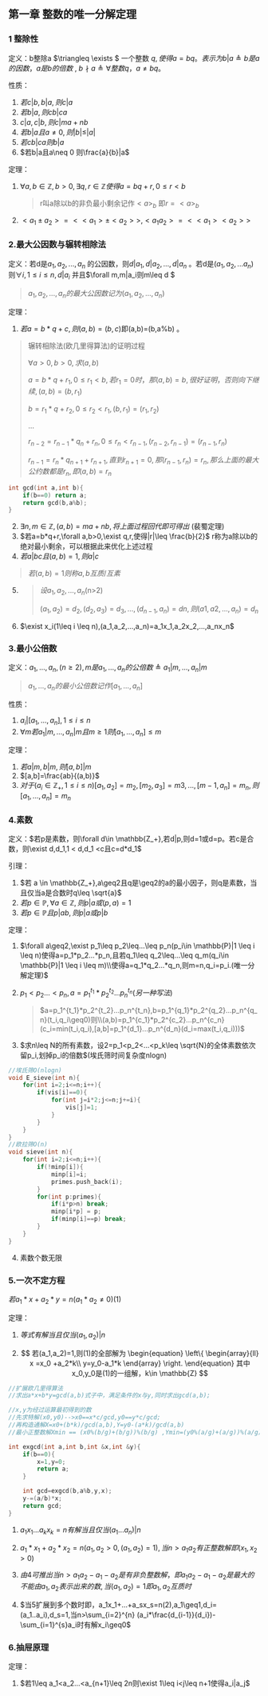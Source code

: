 ## 第一章 整数的唯一分解定理

### 1 整除性

定义：b整除a $\triangleq \exists $  一个整数 $q ,使得a = bq。表示为 b|a \triangleq b是a的因数，a是b的倍数$  , $b \nmid a \triangleq \forall 整数q，a \neq bq$。

性质：

1. $若c|b,b|a,则c|a$ 
2. $若b|a,则cb|ca$
3. $c|a,c|b,则c|ma+nb$
4. $若b|a且a \neq 0 ,则|b|\leq|a|$
5. $若cb|ca则b|a$ 
6. $若b|a且a\neq 0 则\frac{a}{b}|a$

定理：

1. $\forall a,b \in \mathbb{Z},b>0,\exists q,r \in \mathbb{Z}使得a=bq+r,0 \leq r <b$ 

   > r叫a除以b的非负最小剩余记作$<a>_b$ 即$r = <a>_b$

2. $<a_1\pm a_2>=<<a_1>\pm<a_2>>,<a_1a_2>=<<a_1><a_2>>$

### 2.最大公因数与辗转相除法

定义：若d是$a_1,a_2,...,a_n$ 的公因数，则$d|a_1,d|a_2,...,d|a_n$ 。若d是$(a_1,a_2,...a_n)$ 则$\forall i,1\leq i \leq n,d|a_i$ 并且$\forall m,m|a_i则m\leq d $ 

> $a_1,a_2,...,a_n 的最大公因数记为(a_1,a_2,...,a_n)$ 

定理：

1. $若a=b*q+c,则(a,b)=(b,c)$即(a,b)=(b,a%b) 。  

> 辗转相除法(欧几里得算法)的证明过程
>
> $\forall a>0,b>0,求(a,b)$ 
>
> $a = b*q+r_1,0\leq r_1<b,若r_1=0时，那(a,b)=b,很好证明，否则向下继续,(a,b)=(b,r_1)$ 
>
> $b=r_1*q+r_2,0\leq r_2<r_1,(b,r_1)=(r_1,r_2)$
>
> $...$
>
> $r_{n-2}=r_{n-1}*q_n+r_n,0\leq r_n<r_{n-1},(r_{n-2},r_{n-1})=(r_{n-1},r_n)$
>
> $r_{n-1}=r_n*q_{n+1}+r_{n+1},直到r_{n+1}=0,那(r_{n-1},r_n)=r_n,那么上面的最大公约数都是r_n,即(a,b)=r_n$ 

~~~c++
int gcd(int a,int b){
    if(b==0) return a;
    return gcd(b,a%b);
}
~~~



2. $\exists n,m \in \mathbb{Z},(a,b) = ma+nb,将上面过程回代即可得出$  (裴蜀定理)
2. $若a=b*q+r,\forall a,b>0,\exist q,r,使得|r|\leq \frac{b}{2}$ r称为a除以b的绝对最小剩余，可以根据此来优化上述过程
2. $若a|bc且(a,b)=1,则a|c$

> $若(a,b)=1则称a,b互质/互素$

5. >$设a_1,a_2,...,a_n$(n>2)
   >
   >$(a_1,a_2)=d_2,(d_2,a_3)=d_3,...,(d_{n-1},a_n)=dn,则(a1,a2,...,a_n)=d_n$ 

6. $\exist x_i(1\leq i \leq n),(a_1,a_2,...,a_n)=a_1x_1,a_2x_2,...,a_nx_n$ 

### 3.最小公倍数

定义：$a_1,...,a_n,(n \geq2),m是a_1,...,a_n的公倍数 \triangleq a_1|m,...,a_n|m$

> $a_1,...,a_n的最小公倍数记作[a_1,...,a_n]$

性质：

1. $a_i|[a_1,...,a_n],1 \leq i \leq n$
2. $\forall m若a_1|m,...,a_n|m且m\geq 1 则 [a_1,...,a_n]\leq m$ 

定理：

1. $若a|m,b|m,则[a,b]|m$
2. $[a,b]=\frac{ab}{(a,b)}$ 
3.  $对于(a_i\in \mathbb{Z_+},1\leq i\leq n)[a_1,a_2]=m_2,[m_2,a_3]=m3,...,[m-1,a_n]=m_n,则[a_1,...,a_n]=m_n$

### 4.素数

定义：$若p是素数，则\forall d\in \mathbb{Z_+},若d|p,则d=1或d=p。若c是合数，则\exist d,d_1,1 < d,d_1 <c且c=d*d_1$

引理：

1. $若 a \in \mathbb{Z_+},a\geq2且q是\geq2的a的最小因子，则q是素数，当且仅当a是合数时q\leq \sqrt{a}$ 
2. $若p\in \mathbb{P},\forall a \in \mathbb{Z},则p|a或(p,a)=1$
3. $若p \in \mathbb{P}且p|ab,则p|a或p|b$ 

定理：

1. $\forall a\geq2,\exist p_1\leq p_2\leq...\leq p_n(p_i\in \mathbb{P}|1 \leq i \leq n)使得a=p_1*p_2...*p_n,且若q_1\leq q_2\leq...\leq q_m(q_i\in \mathbb{P}|1 \leq i \leq m)\\使得a=q_1*q_2...*q_n,则m=n,q_i=p_i.(唯一分解定理)$

2. $p_1<p_2...<p_n,a=p_1^{t_1}*p_2^{t_2}...p_n^{t_n}(另一种写法)$

   > $a=p_1^{t_1}*p_2^{t_2}...p_n^{t_n},b=p_1^{q_1}*p_2^{q_2}...p_n^{q_n}(t_i,q_i\geq0)则\\(a,b)=p_1^{c_1}*p_2^{c_2}...p_n^{c_n}(c_i=min(t_i,q_i),[a,b]=p_1^{d_1}...p_n^{d_n}(d_i=max(t_i,q_i)))$ 

3. $求n\leq N的所有素数，设2=p_1<p_2<...<p_k\leq \sqrt{N}的全体素数依次留p_i,划掉p_i的倍数$(埃氏筛时间复杂度nlogn)

~~~c++
//埃氏筛O(nlogn)
void E_sieve(int n){
    for(int i=2;i<=n;i++){
        if(vis[i]==0){
            for(int j=i*2;j<=n;j+=i){
                vis[j]=1;
            }
        }
    }
}
//欧拉筛O(n)
void sieve(int n){
    for(int i=2;i<=n;i++){
        if(!minp[i]){
            minp[i]=i;
            primes.push_back(i);
        }
        for(int p:primes){
            if(i*p>n) break;
            minp[i*p] = p;
            if(minp[i]==p) break;
        }
    }
}
~~~



4. 素数个数无限

### 5.一次不定方程

$若a_1*x+a_2*y=n(a_1*a_2\neq0)(1)$

定理：

1. $等式有解当且仅当(a_1,a_2)|n$

2. $$
   若(a_1,a_2)=1,则(1)的全部解为
   \begin{equation}
   \left\{
   \begin{array}{ll}
   x =x_0 +a_2*k\\
   y=y_0-a_1*k
   \end{array}
   \right.
   \end{equation}
   其中x_0,y_0是(1)的一组解，k\in \mathbb{Z}
   $$

~~~c++
//扩展欧几里得算法
//求出a*x+b*y=gcd(a,b)式子中，满足条件的x与y,同时求出gcd(a,b);

//x,y为经过运算最初得到的数
//先求特解(x0,y0)-->x0==x*c/gcd,y0==y*c/gcd;
//再构造通解X=x0+(b*k)/gcd(a,b),Y=y0-(a*k)/gcd(a,b)
//最小正整数解Xmin == (x0%(b/g)+(b/g))%(b/g) ,Ymin=(y0%(a/g)+(a/g))%(a/g)

int exgcd(int a,int b,int &x,int &y){
    if(b==0){
        x=1,y=0;
        return a;
    }

    int gcd=exgcd(b,a%b,y,x);
    y-=(a/b)*x;
    return gcd;
}
~~~



1. $a_1x_1...a_kx_k=n有解当且仅当(a_1...a_n)|n$

2. $a_1*x_1+a_2*x_2=n(a_1,a_2>0,(a_1,a_2)=1),当n>a_1a_2有正整数解即(x_1,x_2>0)$

5. $由4可推出当n>a_1a_2-a_1-a_2是有非负整数解，即a_1a_2-a_1-a_2是最大的不能由a_1,a_2表示出来的数,当(a_1,a_2)=1即a_1,a_2互质时$

6. $当5扩展到多个数时即，a_1x_1+...+a_sx_s=n(2),a_1\geq1,d_i=(a_1..a_i),d_s=1,当n>\sum_{i=2}^{n} (a_i*\frac{d_{i-1}}{d_i})-\sum_{i=1}^{s}a_i时有解x_i\geq0$ 

### 6.抽屉原理

定理：

1. $若1\leq a_1<a_2...<a_{n+1}\leq 2n则\exist 1\leq i<j\leq n+1使得a_i|a_j$ 